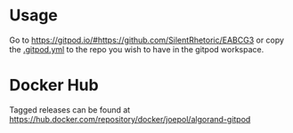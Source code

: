 # Usage

Go to https://gitpod.io/#https://github.com/SilentRhetoric/EABCG3 or copy the [.gitpod.yml](.gitpod.yml) to the repo you wish to have in the gitpod workspace.

# Docker Hub

Tagged releases can be found at https://hub.docker.com/repository/docker/joepol/algorand-gitpod
